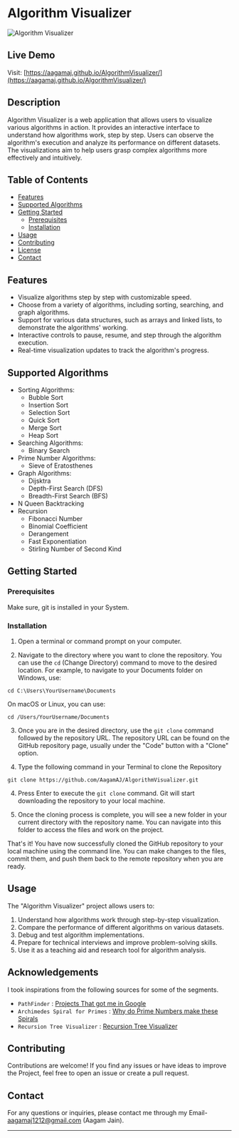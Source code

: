 
# Algorithm Visualizer

![Algorithm Visualizer](https://github.com/AagamAJ/AlgorithmVisualizer/assets/112746979/97ac8b20-ea9a-41e2-aa23-2bf3a5e1b334)

## Live Demo
Visit: [https://aagamaj.github.io/AlgorithmVisualizer/](https://aagamaj.github.io/AlgorithmVisualizer/)

## Description

Algorithm Visualizer is a web application that allows users to visualize various algorithms in action. It provides an interactive interface to understand how algorithms work, step by step. Users can observe the algorithm's execution and analyze its performance on different datasets. The visualizations aim to help users grasp complex algorithms more effectively and intuitively.

## Table of Contents

- [Features](#features)
- [Supported Algorithms](#supported-algorithms)
- [Getting Started](#getting-started)
  - [Prerequisites](#prerequisites)
  - [Installation](#installation)
- [Usage](#usage)
- [Contributing](#contributing)
- [License](#license)
- [Contact](#contact)

## Features

- Visualize algorithms step by step with customizable speed.
- Choose from a variety of algorithms, including sorting, searching, and graph algorithms.
- Support for various data structures, such as arrays and linked lists, to demonstrate the algorithms' working.
- Interactive controls to pause, resume, and step through the algorithm execution.
- Real-time visualization updates to track the algorithm's progress.

## Supported Algorithms

- Sorting Algorithms:
  - Bubble Sort
  - Insertion Sort
  - Selection Sort
  - Quick Sort
  - Merge Sort
  - Heap Sort
- Searching Algorithms:
  - Binary Search
- Prime Number Algorithms:
  - Sieve of Eratosthenes
- Graph Algorithms:
  - Dijsktra
  - Depth-First Search (DFS)
  - Breadth-First Search (BFS)
- N Queen Backtracking
- Recursion
  - Fibonacci Number
  - Binomial Coefficient
  - Derangement
  - Fast Exponentiation
  - Stirling Number of Second Kind

## Getting Started

### Prerequisites

Make sure, git is installed in your System.

### Installation

1. Open a terminal or command prompt on your computer.

2. Navigate to the directory where you want to clone the repository. You can use the `cd` (Change Directory) command to move to the desired location. For example, to navigate to your Documents folder on Windows, use:

```
cd C:\Users\YourUsername\Documents
```

On macOS or Linux, you can use:

```
cd /Users/YourUsername/Documents
```

3. Once you are in the desired directory, use the `git clone` command followed by the repository URL. The repository URL can be found on the GitHub repository page, usually under the "Code" button with a "Clone" option.

4. Type the following command in your Terminal to clone the Repository

```
git clone https://github.com/AagamAJ/AlgorithmVisualizer.git
```


4. Press Enter to execute the `git clone` command. Git will start downloading the repository to your local machine.

5. Once the cloning process is complete, you will see a new folder in your current directory with the repository name. You can navigate into this folder to access the files and work on the project.

That's it! You have now successfully cloned the GitHub repository to your local machine using the command line. You can make changes to the files, commit them, and push them back to the remote repository when you are ready.

## Usage

The "Algorithm Visualizer" project allows users to:
1. Understand how algorithms work through step-by-step visualization.
2. Compare the performance of different algorithms on various datasets.
3. Debug and test algorithm implementations.
4. Prepare for technical interviews and improve problem-solving skills.
5. Use it as a teaching aid and research tool for algorithm analysis.

## Acknowledgements

I took inspirations from the following sources for some of the segments.
  - ``
    PathFinder
    ``
    :  [Projects That got me in Google](https://youtu.be/n4t_-NjY_Sg)
  - ``
    Archimedes Spiral for Primes
    ``
    :  [Why do Prime Numbers make these Spirals](https://youtu.be/EK32jo7i5LQ)
  - ``
    Recursion Tree Visualizer
    ``
    :  [Recursion Tree Visualizer](https://github.com/brpapa/recursion-tree-visualizer)
  

## Contributing

Contributions are welcome! If you find any issues or have ideas to improve the Project, feel free to open an issue or create a pull request.

## Contact

For any questions or inquiries, please contact me through my Email- aagamaj1212@gmail.com (Aagam Jain).

---
